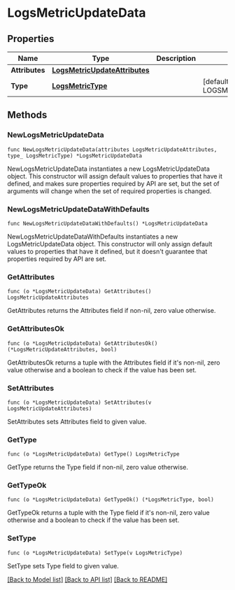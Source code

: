# LogsMetricUpdateData

## Properties

Name | Type | Description | Notes
---- | ---- | ----------- | ------
**Attributes** | [**LogsMetricUpdateAttributes**](LogsMetricUpdateAttributes.md) |  | 
**Type** | [**LogsMetricType**](LogsMetricType.md) |  | [default to LOGSMETRICTYPE_LOGS_METRICS]

## Methods

### NewLogsMetricUpdateData

`func NewLogsMetricUpdateData(attributes LogsMetricUpdateAttributes, type_ LogsMetricType) *LogsMetricUpdateData`

NewLogsMetricUpdateData instantiates a new LogsMetricUpdateData object.
This constructor will assign default values to properties that have it defined,
and makes sure properties required by API are set, but the set of arguments
will change when the set of required properties is changed.

### NewLogsMetricUpdateDataWithDefaults

`func NewLogsMetricUpdateDataWithDefaults() *LogsMetricUpdateData`

NewLogsMetricUpdateDataWithDefaults instantiates a new LogsMetricUpdateData object.
This constructor will only assign default values to properties that have it defined,
but it doesn't guarantee that properties required by API are set.

### GetAttributes

`func (o *LogsMetricUpdateData) GetAttributes() LogsMetricUpdateAttributes`

GetAttributes returns the Attributes field if non-nil, zero value otherwise.

### GetAttributesOk

`func (o *LogsMetricUpdateData) GetAttributesOk() (*LogsMetricUpdateAttributes, bool)`

GetAttributesOk returns a tuple with the Attributes field if it's non-nil, zero value otherwise
and a boolean to check if the value has been set.

### SetAttributes

`func (o *LogsMetricUpdateData) SetAttributes(v LogsMetricUpdateAttributes)`

SetAttributes sets Attributes field to given value.


### GetType

`func (o *LogsMetricUpdateData) GetType() LogsMetricType`

GetType returns the Type field if non-nil, zero value otherwise.

### GetTypeOk

`func (o *LogsMetricUpdateData) GetTypeOk() (*LogsMetricType, bool)`

GetTypeOk returns a tuple with the Type field if it's non-nil, zero value otherwise
and a boolean to check if the value has been set.

### SetType

`func (o *LogsMetricUpdateData) SetType(v LogsMetricType)`

SetType sets Type field to given value.



[[Back to Model list]](../README.md#documentation-for-models) [[Back to API list]](../README.md#documentation-for-api-endpoints) [[Back to README]](../README.md)


